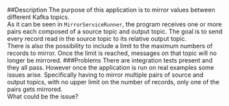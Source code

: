 ##Description
The purpose of this application is to mirror values between different Kafka topics.  
As it can be seen in `MirrorServiceRunner`, the program receives one or more pairs each composed of a source topic and output topic.
The goal is to send every record read in the source topic to its relative output topic.  
There is also the possibility to include a limit to the maximum numbers of records to mirror.
Once the limit is reached, messages on that topic will no longer be mirrored.
###Problems
There are integration tests present and they all pass.
However once the application is run on real examples some issues arise.
Specifically having to mirror multiple pairs of source and output topics, with no upper limit on the number of records, only one of the pairs gets mirrored.  
What could be the issue?
